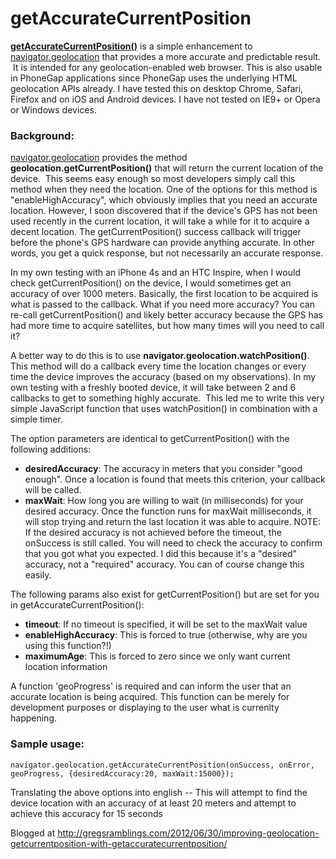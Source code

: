 getAccurateCurrentPosition
==========================
<a href="https://github.com/gwilson/getAccurateCurrentPosition" target="_blank"><strong>getAccurateCurrentPosition()</strong></a> is a simple enhancement to <a href="http://dev.w3.org/geo/api/spec-source.html" target="_blank">navigator.geolocation</a> that provides a more accurate and predictable result.  It is intended for any geolocation-enabled web browser. This is also usable in PhoneGap applications since PhoneGap uses the underlying HTML geolocation APIs already. I have tested this on desktop Chrome, Safari, Firefox and on iOS and Android devices. I have not tested on IE9+ or Opera or Windows devices.
<h3>Background:</h3>
<a href="http://dev.w3.org/geo/api/spec-source.html" target="_blank">navigator.geolocation</a> provides the method <strong>geolocation.getCurrentPosition()</strong> that will return the current location of the device.  This seems easy enough so most developers simply call this method when they need the location. One of the options for this method is "enableHighAccuracy", which obviously implies that you need an accurate location. However, I soon discovered that if the device's GPS has not been used recently in the current location, it will take a while for it to acquire a decent location. The getCurrentPosition() success callback will trigger before the phone's GPS hardware can provide anything accurate. In other words, you get a quick response, but not necessarily an accurate response.

In my own testing with an iPhone 4s and an HTC Inspire, when I would check getCurrentPosition() on the device, I would sometimes get an accuracy of over 1000 meters. Basically, the first location to be acquired is what is passed to the callback. What if you need more accuracy? You can re-call getCurrentPosition() and likely better accuracy because the GPS has had more time to acquire satellites, but how many times will you need to call it?

A better way to do this is to use <strong>navigator.geolocation.watchPosition()</strong>. This method will do a callback every time the location changes or every time the device improves the accuracy (based on my observations). In my own testing with a freshly booted device, it will take between 2 and 6 callbacks to get to something highly accurate.  This led me to write this very simple JavaScript function that uses watchPosition() in combination with a simple timer.

The option parameters are identical to getCurrentPosition() with the following additions:
<ul>
   <li><strong>desiredAccuracy</strong>: The accuracy in meters that you consider "good enough". Once a location is found that meets this criterion, your callback will be called.</li>
   <li><strong>maxWait</strong>: How long you are willing to wait (in milliseconds) for your desired accuracy. Once the function runs for maxWait milliseconds, it will stop trying and return the last location it was able to acquire. NOTE: If the desired accuracy is not achieved before the timeout, the onSuccess is still called. You will need to check the accuracy to confirm that you got what you expected. I did this because it's a "desired" accuracy, not a "required" accuracy. You can of course change this easily.</li>
</ul>
The following params also exist for getCurrentPosition() but are set for you in getAccurateCurrentPosition():
<ul>
   <li><strong>timeout</strong>: If no timeout is specified, it will be set to the maxWait value</li>
   <li><strong>enableHighAccuracy</strong>: This is forced to true (otherwise, why are you using this function?!)</li>
   <li><strong>maximumAge</strong>: This is forced to zero since we only want current location information</li>
</ul>

A function 'geoProgress' is required and can inform the user that an accurate location is being acquired. This function can be merely for development purposes or displaying to the user what is currenlty happening.

<h3>Sample usage:</h3>
<code>navigator.geolocation.getAccurateCurrentPosition(onSuccess, onError, geoProgress, {desiredAccuracy:20, maxWait:15000});</code>

Translating the above options into english -- This will attempt to find the device location with an accuracy of at least 20 meters and attempt to achieve this accuracy for 15 seconds

Blogged at <a target="_blank" href="http://gregsramblings.com/2012/06/30/improving-geolocation-getcurrentposition-with-getaccuratecurrentposition/">http://gregsramblings.com/2012/06/30/improving-geolocation-getcurrentposition-with-getaccuratecurrentposition/</a>
